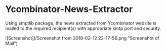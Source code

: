 # Ycombinator-News-Extractor
Using smptlib package, the news extracted from Ycombinator website is mailed to the required recipient(s) with appropriate smtp port and security.


![Screenshot](/Screenshot from 2018-02-12 22-17-56.png "Screenshot of Mail")
